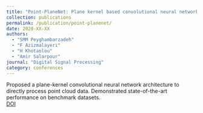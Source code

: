 ```yaml
---
title: "Point-PlaneNet: Plane kernel based convolutional neural network for point clouds analysis"
collection: publications
permalink: /publication/point-planenet/
date: 2020-XX-XX
authors:
  - "SMM Peyghambarzadeh"
  - "F Azizmalayeri"
  - "H Khotanlou"
  - "Amir Salarpour"
journal: "Digital Signal Processing"
category: conferences
---
```

Proposed a plane-kernel convolutional neural network architecture to directly process point cloud data. Demonstrated state-of-the-art performance on benchmark datasets.  
[DOI](https://doi.org/10.1016/j.dsp.2020.102633)

